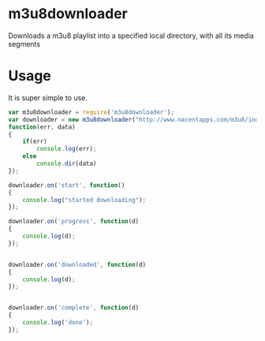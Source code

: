 m3u8downloader
==============

Downloads a m3u8 playlist into a specified local directory, with all its media segments

Usage
=====

It is super simple to use.

```javascript 
var m3u8downloader = require('m3u8downloader');
var downloader = new m3u8downloader("http://www.nacentapps.com/m3u8/index.m3u8", "destination",
function(err, data)
{
    if(err)
        console.log(err);
    else
        console.dir(data)
});

downloader.on('start', function()
{
    console.log("started downloading");
});

downloader.on('progress', function(d)
{
    console.log(d);
});


downloader.on('downloaded', function(d)
{
    console.log(d);
});


downloader.on('complete', function(d) 
{
    console.log('done');
});
``` 

